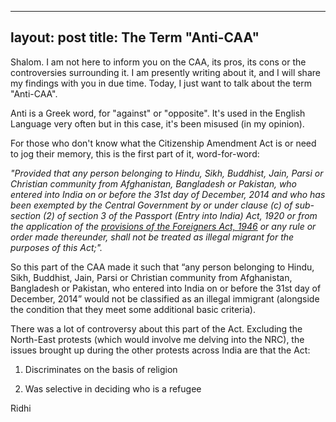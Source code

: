 
---
layout: post
title: The Term "Anti-CAA"
---

Shalom.
I am not here to inform you on the CAA, its pros, its cons or the controversies surrounding it. I am presently writing about it, and I will share my findings with you in due time. Today, I just want to talk about the term "Anti-CAA".

  

Anti is a Greek word, for "against" or "opposite". It's used in the English Language very often but in this case, it's been misused (in my opinion).

  

For those who don't know what the Citizenship Amendment Act is or need to jog their memory, this is the first part of it, word-for-word:

*"Provided that any person belonging to Hindu, Sikh, Buddhist, Jain, Parsi or Christian community from Afghanistan, Bangladesh or Pakistan, who entered into India on or before the 31st day of December, 2014 and who has been exempted by the Central Government by or under clause (c) of sub-section (2) of section 3 of the Passport (Entry into India) Act, 1920 or from the application of the [provisions of the Foreigners Act, 1946](http://legislative.gov.in/sites/default/files/A1946-31.pdf) or any rule or order made thereunder, shall not be treated as illegal migrant for the purposes of this Act;".*

  

So this part of the CAA made it such that “any person belonging to Hindu, Sikh, Buddhist, Jain, Parsi or Christian community from Afghanistan, Bangladesh or Pakistan, who entered into India on or before the 31st day of December, 2014” would not be classified as an illegal immigrant (alongside the condition that they meet some additional basic criteria).

  

There was a lot of controversy about this part of the Act. Excluding the North-East protests (which would involve me delving into the NRC), the issues brought up during the other protests across India are that the Act:

1.  Discriminates on the basis of religion
    
2.  Was selective in deciding who is a refugee


Ridhi 
